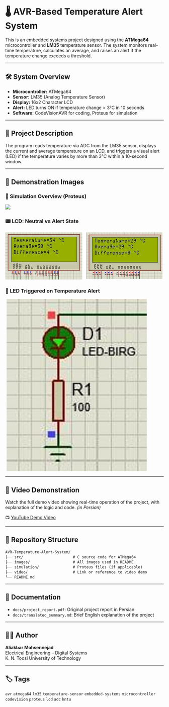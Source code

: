 
# 🌡️ AVR-Based Temperature Alert System

This is an embedded systems project designed using the **ATMega64** microcontroller and **LM35** temperature sensor. The system monitors real-time temperature, calculates an average, and raises an alert if the temperature change exceeds a threshold.

---

## 🛠️ System Overview

- **Microcontroller:** ATMega64
- **Sensor:** LM35 (Analog Temperature Sensor)
- **Display:** 16x2 Character LCD
- **Alert:** LED turns ON if temperature change > 3°C in 10 seconds
- **Software:** CodeVisionAVR for coding, Proteus for simulation

---

## 🎯 Project Description

The program reads temperature via ADC from the LM35 sensor, displays the current and average temperature on an LCD, and triggers a visual alert (LED) if the temperature varies by more than 3°C within a 10-second window.

---

## 📸 Demonstration Images

### 🧩 Simulation Overview (Proteus)

<img src="Images/simulation_overview.jpg" width="600"/>

### 📟 LCD: Neutral vs Alert State

<img src="Images/lcd_comparison_neutral_vs_alert.jpg" width="500"/>

### 🔴 LED Triggered on Temperature Alert

<img src="Images/led_alert_triggered.jpg" width="450"/>

---

## 🎥 Video Demonstration

Watch the full demo video showing real-time operation of the project, with explanation of the logic and code. *(in Persian)*

📺 [YouTube Demo Video](https://youtu.be/YOUR_VIDEO_LINK)

---

## 📁 Repository Structure

```
AVR-Temperature-Alert-System/
├── src/                      # C source code for ATMega64
├── images/                   # All images used in README
├── simulation/               # Proteus files (if applicable)
├── video/                    # Link or reference to video demo
└── README.md
```

---

## 📄 Documentation

- `docs/project_report.pdf`: Original project report in Persian
- `docs/translated_summary.md`: Brief English explanation of the project

---

## 👨‍💻 Author

**Aliakbar Mohsennejad**  
Electrical Engineering – Digital Systems  
K. N. Toosi University of Technology

---

## 🏷️ Tags

`avr` `atmega64` `lm35` `temperature-sensor` `embedded-systems` `microcontroller` `codevision` `proteus` `lcd` `adc` `kntu`
